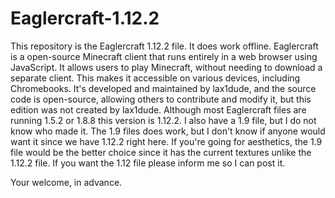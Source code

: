 # Eaglercraft-1.12.2
This repository is the Eaglercraft 1.12.2 file. It does work offline. Eaglercraft is a open-source Minecraft client that runs entirely in a web browser using JavaScript. It allows users to play Minecraft, without needing to download a separate client. This makes it accessible on various devices, including Chromebooks. It's developed and maintained by lax1dude, and the source code is open-source, allowing others to contribute and modify it, but this edition was not created by lax1dude. Although most Eaglercraft files are running 1.5.2 or 1.8.8 this version is 1.12.2. I also have a 1.9 file, but I do not know who made it. The 1.9 files does work, but I don't know if anyone would want it since we have 1.12.2 right here. If you're going for aesthetics, the 1.9 file would be the better choice since it has the current textures unlike the 1.12.2 file. If you want the 1.12 file please inform me so I can post it.

Your welcome, in advance.
